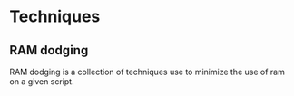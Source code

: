 # Techniques

## RAM dodging

RAM dodging is a collection of techniques use to minimize the use of ram on a given script. 